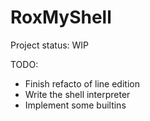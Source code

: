 # RoxMyShell

Project status: WIP

TODO:

* Finish refacto of line edition
* Write the shell interpreter
* Implement some builtins
